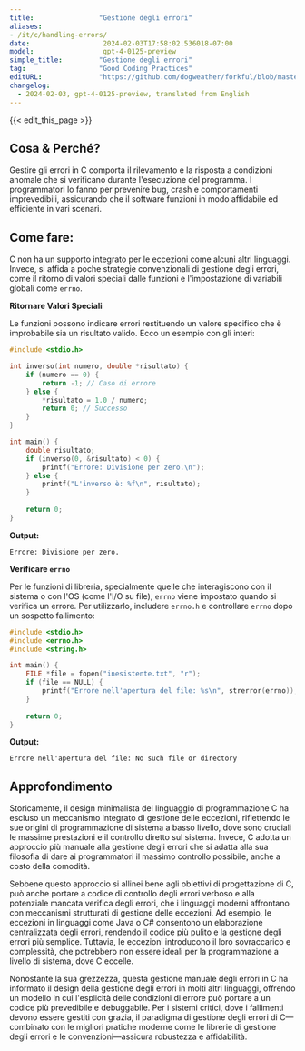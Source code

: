 ```yaml
---
title:                "Gestione degli errori"
aliases:
- /it/c/handling-errors/
date:                  2024-02-03T17:58:02.536018-07:00
model:                 gpt-4-0125-preview
simple_title:         "Gestione degli errori"
tag:                  "Good Coding Practices"
editURL:              "https://github.com/dogweather/forkful/blob/master/content/it/c/handling-errors.md"
changelog:
  - 2024-02-03, gpt-4-0125-preview, translated from English
---
```


{{< edit_this_page >}}

## Cosa & Perché?

Gestire gli errori in C comporta il rilevamento e la risposta a condizioni anomale che si verificano durante l'esecuzione del programma. I programmatori lo fanno per prevenire bug, crash e comportamenti imprevedibili, assicurando che il software funzioni in modo affidabile ed efficiente in vari scenari.

## Come fare:

C non ha un supporto integrato per le eccezioni come alcuni altri linguaggi. Invece, si affida a poche strategie convenzionali di gestione degli errori, come il ritorno di valori speciali dalle funzioni e l'impostazione di variabili globali come `errno`.

**Ritornare Valori Speciali**

Le funzioni possono indicare errori restituendo un valore specifico che è improbabile sia un risultato valido. Ecco un esempio con gli interi:

```c
#include <stdio.h>

int inverso(int numero, double *risultato) {
    if (numero == 0) {
        return -1; // Caso di errore
    } else {
        *risultato = 1.0 / numero;
        return 0; // Successo
    }
}

int main() {
    double risultato;
    if (inverso(0, &risultato) < 0) {
        printf("Errore: Divisione per zero.\n");
    } else {
        printf("L'inverso è: %f\n", risultato);
    }
    
    return 0;
}
```

**Output:**
```
Errore: Divisione per zero.
```

**Verificare `errno`**

Per le funzioni di libreria, specialmente quelle che interagiscono con il sistema o con l'OS (come l'I/O su file), `errno` viene impostato quando si verifica un errore. Per utilizzarlo, includere `errno.h` e controllare `errno` dopo un sospetto fallimento:

```c
#include <stdio.h>
#include <errno.h>
#include <string.h>

int main() {
    FILE *file = fopen("inesistente.txt", "r");
    if (file == NULL) {
        printf("Errore nell'apertura del file: %s\n", strerror(errno));
    }
    
    return 0;
}
```

**Output:**
```
Errore nell'apertura del file: No such file or directory
```

## Approfondimento

Storicamente, il design minimalista del linguaggio di programmazione C ha escluso un meccanismo integrato di gestione delle eccezioni, riflettendo le sue origini di programmazione di sistema a basso livello, dove sono cruciali le massime prestazioni e il controllo diretto sul sistema. Invece, C adotta un approccio più manuale alla gestione degli errori che si adatta alla sua filosofia di dare ai programmatori il massimo controllo possibile, anche a costo della comodità.

Sebbene questo approccio si allinei bene agli obiettivi di progettazione di C, può anche portare a codice di controllo degli errori verboso e alla potenziale mancata verifica degli errori, che i linguaggi moderni affrontano con meccanismi strutturati di gestione delle eccezioni. Ad esempio, le eccezioni in linguaggi come Java o C# consentono un elaborazione centralizzata degli errori, rendendo il codice più pulito e la gestione degli errori più semplice. Tuttavia, le eccezioni introducono il loro sovraccarico e complessità, che potrebbero non essere ideali per la programmazione a livello di sistema, dove C eccelle.

Nonostante la sua grezzezza, questa gestione manuale degli errori in C ha informato il design della gestione degli errori in molti altri linguaggi, offrendo un modello in cui l'esplicità delle condizioni di errore può portare a un codice più prevedibile e debuggabile. Per i sistemi critici, dove i fallimenti devono essere gestiti con grazia, il paradigma di gestione degli errori di C—combinato con le migliori pratiche moderne come le librerie di gestione degli errori e le convenzioni—assicura robustezza e affidabilità.
